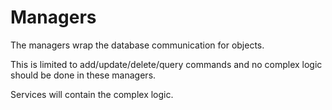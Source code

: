 # Managers

The managers wrap the database communication for objects.

This is limited to add/update/delete/query commands and no complex logic should be done in these managers.

Services will contain the complex logic.